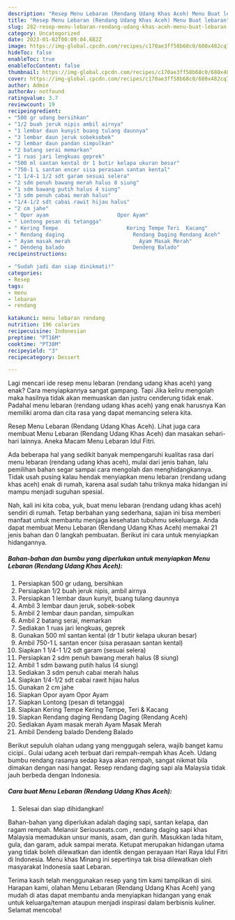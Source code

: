 ```yaml
---
description: "Resep Menu Lebaran (Rendang Udang Khas Aceh) Menu Buat lebaran"
title: "Resep Menu Lebaran (Rendang Udang Khas Aceh) Menu Buat lebaran"
slug: 282-resep-menu-lebaran-rendang-udang-khas-aceh-menu-buat-lebaran
category: Uncategorized
date: 2023-01-02T00:09:04.682Z
image: https://img-global.cpcdn.com/recipes/c170ae3ff58b68c0/680x482cq70/menu-lebaran-rendang-udang-khas-aceh-foto-resep-utama.jpg
hideToc: false
enableToc: true
enableTocContent: false
thumbnail: https://img-global.cpcdn.com/recipes/c170ae3ff58b68c0/680x482cq70/menu-lebaran-rendang-udang-khas-aceh-foto-resep-utama.jpg
cover: https://img-global.cpcdn.com/recipes/c170ae3ff58b68c0/680x482cq70/menu-lebaran-rendang-udang-khas-aceh-foto-resep-utama.jpg
author: Admin
authorAv: notfound
ratingvalue: 3.7
reviewcount: 19
recipeingredient:
- "500 gr udang bersihkan"
- "1/2 buah jeruk nipis ambil airnya"
- "1 lembar daun kunyit buang tulang daunnya"
- "3 lembar daun jeruk sobeksobek"
- "2 lembar daun pandan simpulkan"
- "2 batang serai memarkan"
- "1 ruas jari lengkuas geprek"
- "500 ml santan kental dr 1 butir kelapa ukuran besar"
- "750-1 L santan encer sisa perasaan santan kental"
- "1 1/4-1 1/2 sdt garam sesuai selera"
- "2 sdm penuh bawang merah halus 8 siung"
- "1 sdm bawang putih halus 4 siung"
- "3 sdm penuh cabai merah halus"
- "1/4-1/2 sdt cabai rawit hijau halus"
- "2 cm jahe"
- " Opor ayam                      Opor Ayam"
- " Lontong pesan di tetangga"
- " Kering Tempe                      Kering Tempe Teri  Kacang"
- " Rendang daging                      Rendang Daging Rendang Aceh"
- " Ayam masak merah                      Ayam Masak Merah"
- " Dendeng balado                      Dendeng Balado"
recipeinstructions:

- "Sudah jadi dan siap dinikmati!"
categories:
- Resep
tags:
- menu
- lebaran
- rendang

katakunci: menu lebaran rendang 
nutrition: 196 calories
recipecuisine: Indonesian
preptime: "PT16M"
cooktime: "PT38M"
recipeyield: "3"
recipecategory: Dessert

---
```



Lagi mencari ide resep menu lebaran (rendang udang khas aceh) yang enak? Cara menyiapkannya sangat gampang. Tapi Jika keliru mengolah maka hasilnya tidak akan memuaskan dan justru cenderung tidak enak. Padahal menu lebaran (rendang udang khas aceh) yang enak harusnya Kan memiliki aroma dan cita rasa yang dapat memancing selera kita.


Resep Menu Lebaran (Rendang Udang Khas Aceh). Lihat juga cara membuat Menu Lebaran (Rendang Udang Khas Aceh) dan masakan sehari-hari lainnya. Aneka Macam Menu Lebaran Idul Fitri.

Ada beberapa hal yang sedikit banyak mempengaruhi kualitas rasa dari menu lebaran (rendang udang khas aceh), mulai dari jenis bahan, lalu pemilihan bahan segar sampai cara mengolah dan menghidangkannya. Tidak usah pusing kalau hendak menyiapkan menu lebaran (rendang udang khas aceh) enak di rumah, karena asal sudah tahu triknya maka hidangan ini mampu menjadi suguhan spesial.


Nah, kali ini kita coba, yuk, buat menu lebaran (rendang udang khas aceh) sendiri di rumah. Tetap berbahan yang sederhana, sajian ini bisa memberi manfaat untuk membantu menjaga kesehatan tubuhmu sekeluarga. Anda dapat membuat Menu Lebaran (Rendang Udang Khas Aceh) memakai 21 jenis bahan dan 0 langkah pembuatan. Berikut ini cara untuk menyiapkan hidangannya.

<!--inarticleads1-->

##### Bahan-bahan dan bumbu yang diperlukan untuk menyiapkan Menu Lebaran (Rendang Udang Khas Aceh):

1. Persiapkan 500 gr udang, bersihkan
1. Persiapkan 1/2 buah jeruk nipis, ambil airnya
1. Persiapkan 1 lembar daun kunyit, buang tulang daunnya
1. Ambil 3 lembar daun jeruk, sobek-sobek
1. Ambil 2 lembar daun pandan, simpulkan
1. Ambil 2 batang serai, memarkan
1. Sediakan 1 ruas jari lengkuas, geprek
1. Gunakan 500 ml santan kental (dr 1 butir kelapa ukuran besar)
1. Ambil 750-1 L santan encer (sisa perasaan santan kental)
1. Siapkan 1 1/4-1 1/2 sdt garam (sesuai selera)
1. Persiapkan 2 sdm penuh bawang merah halus (8 siung)
1. Ambil 1 sdm bawang putih halus (4 siung)
1. Sediakan 3 sdm penuh cabai merah halus
1. Siapkan 1/4-1/2 sdt cabai rawit hijau halus
1. Gunakan 2 cm jahe
1. Siapkan  Opor ayam                      Opor Ayam
1. Siapkan  Lontong (pesan di tetangga)
1. Siapkan  Kering Tempe                      Kering Tempe, Teri &amp; Kacang
1. Siapkan  Rendang daging                      Rendang Daging (Rendang Aceh)
1. Sediakan  Ayam masak merah                      Ayam Masak Merah
1. Ambil  Dendeng balado                      Dendeng Balado


Berikut sepuluh olahan udang yang menggugah selera, wajib banget kamu cicipi.. Gulai udang aceh terbuat dari rempah-rempah khas Aceh. Udang bumbu rendang rasanya sedap kaya akan rempah, sangat nikmat bila dimakan dengan nasi hangat. Resep rendang daging sapi ala Malaysia tidak jauh berbeda dengan Indonesia. 

<!--inarticleads2-->

##### Cara buat Menu Lebaran (Rendang Udang Khas Aceh):


1. Selesai dan siap dihidangkan!

Bahan-bahan yang diperlukan adalah daging sapi, santan kelapa, dan ragam rempah. Melansir Seriouseats.com , rendang daging sapi khas Malaysia memadukan unsur manis, asam, dan gurih. Masukkan lada hitam, gula, dan garam, aduk sampai merata. Ketupat merupakan hidangan utama yang tidak boleh dilewatkan dan identik dengan perayaan Hari Raya Idul Fitri di Indonesia. Menu khas Minang ini sepertinya tak bisa dilewatkan oleh masyarakat Indonesia saat Lebaran. 

Terima kasih telah menggunakan resep yang tim kami tampilkan di sini. Harapan kami, olahan Menu Lebaran (Rendang Udang Khas Aceh) yang mudah di atas dapat membantu anda menyiapkan hidangan yang enak untuk keluarga/teman ataupun menjadi inspirasi dalam berbisnis kuliner. Selamat mencoba!
